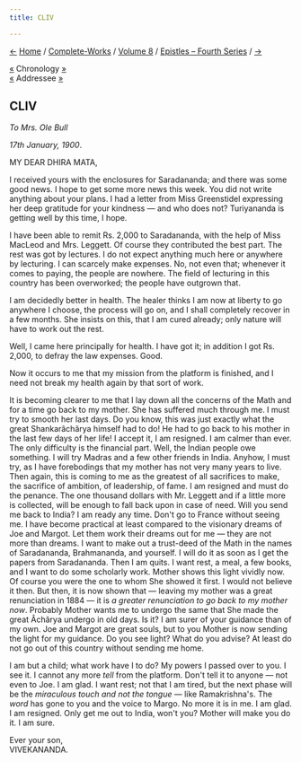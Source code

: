 ```yaml
---
title: CLIV

---
```

<div>

[←](153_mary.htm) [Home](../../../index.htm) /
[Complete-Works](../../complete_works.htm) / [Volume
8](../volume_8_contents.htm) / [Epistles – Fourth
Series](epistles_fourth_series_contents.htm) / [→](155_dhira_mata.htm)

  

[«](../../volume_9/letters_fifth_series/161_christina.htm) Chronology
[»](../../volume_6/epistles_second_series/152_margot.htm)  
[«](152_dhira_mata.htm) Addressee [»](155_dhira_mata.htm)

## CLIV

*To Mrs. Ole Bull*

*17th January, 1900*.

MY DEAR DHIRA MATA,

I received yours with the enclosures for Saradananda; and there was some
good news. I hope to get some more news this week. You did not write
anything about your plans. I had a letter from Miss Greenstidel
expressing her deep gratitude for your kindness — and who does not?
Turiyananda is getting well by this time, I hope.

I have been able to remit Rs. 2,000 to Saradananda, with the help of
Miss MacLeod and Mrs. Leggett. Of course they contributed the best part.
The rest was got by lectures. I do not expect anything much here or
anywhere by lecturing. I can scarcely make expenses. No, not even that;
whenever it comes to paying, the people are nowhere. The field of
lecturing in this country has been overworked; the people have outgrown
that.

I am decidedly better in health. The healer thinks I am now at liberty
to go anywhere I choose, the process will go on, and I shall completely
recover in a few months. She insists on this, that I am cured already;
only nature will have to work out the rest.

Well, I came here principally for health. I have got it; in addition I
got Rs. 2,000, to defray the law expenses. Good.

Now it occurs to me that my mission from the platform is finished, and I
need not break my health again by that sort of work.

It is becoming clearer to me that I lay down all the concerns of the
Math and for a time go back to my mother. She has suffered much through
me. I must try to smooth her last days. Do you know, this was just
exactly what the great Shankarâchârya himself had to do! He had to go
back to his mother in the last few days of her life! I accept it, I am
resigned. I am calmer than ever. The only difficulty is the financial
part. Well, the Indian people owe something. I will try Madras and a few
other friends in India. Anyhow, I must try, as I have forebodings that
my mother has not very many years to live. Then again, this is coming to
me as the greatest of all sacrifices to make, the sacrifice of ambition,
of leadership, of fame. I am resigned and must do the penance. The one
thousand dollars with Mr. Leggett and if a little more is collected,
will be enough to fall back upon in case of need. Will you send me back
to India? I am ready any time. Don't go to France without seeing me. I
have become practical at least compared to the visionary dreams of Joe
and Margot. Let them work their dreams out for me — they are not more
than dreams. I want to make out a trust-deed of the Math in the names of
Saradananda, Brahmananda, and yourself. I will do it as soon as I get
the papers from Saradananda. Then I am quits. I want rest, a meal, a few
books, and I want to do some scholarly work. Mother shows this light
vividly now. Of course you were the one to whom She showed it first. I
would not believe it then. But then, it is now shown that — leaving my
mother was a great renunciation in 1884 — it is *a greater renunciation
to go back to my mother now*. Probably Mother wants me to undergo the
same that She made the great Âchârya undergo in old days. Is it? I am
surer of your guidance than of my own. Joe and Margot are great souls,
but to you Mother is now sending the light for my guidance. Do you see
light? What do you advise? At least do not go out of this country
without sending me home.

I am but a child; what work have I to do? My powers I passed over to
you. I see it. I cannot any more *tell* from the platform. Don't tell it
to anyone — not even to Joe. I am glad. I want rest; not that I am
tired, but the next phase will be the *miraculous touch and not the
tongue* — like Ramakrishna's. The *word* has gone to you and the voice
to Margo. No more it is in me. I am glad. I am resigned. Only get me out
to India, won't you? Mother will make you do it. I am sure.

Ever your son,  
VIVEKANANDA.

</div>
